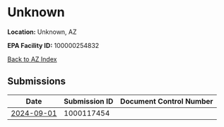 # Unknown

**Location:** Unknown, AZ

**EPA Facility ID:** 100000254832

[Back to AZ Index](../../index.md)

## Submissions

| Date | Submission ID | Document Control Number |
|------|--------------|-------------------------|
| [2024-09-01](submissions/1000117454.md) | 1000117454 |  |
